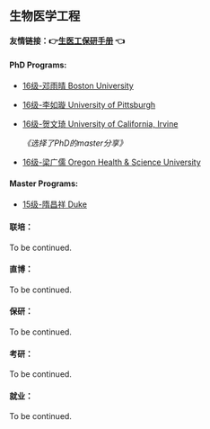 ## 生物医学工程

#### 友情链接：:point_right:[生医工保研手册](https://docs.qq.com/doc/DY1JUbGJkaGNMTHVq?disableReturnList=1&_from=2&ADUIN=820251273&ADSESSION=1573275641&ADTAG=CLIENT.QQ.5665_.0&ADPUBNO=26946&jumpuin=820251273) :point_left:

#### PhD Programs:

  - [16级-邓雨晴 Boston University](grad-application/biomedical-engineering/[US]-16-dengyuqing.md)

  - [16级-李如璇 University of Pittsburgh](grad-application/biomedical-engineering/[US]-16-liruxuan.md)

  - [16级-贺文琦 University of California, Irvine](grad-application/biomedical-engineering/[US]-16-hewenqi.md)

    *《选择了PhD的master分享》*

  - [16级-梁广儒 Oregon Health & Science University](grad-application/biomedical-engineering/[US]-16-liangguangru.md)

#### Master Programs:

  - [15级-隋昌祥 Duke](grad-application/biomedical-engineering/[US]-15-suichangxiang.md)

#### 联培：

To be continued.

#### 直博：

To be continued.

#### 保研：

To be continued.

#### 考研：

To be continued.

#### 就业：

To be continued.



